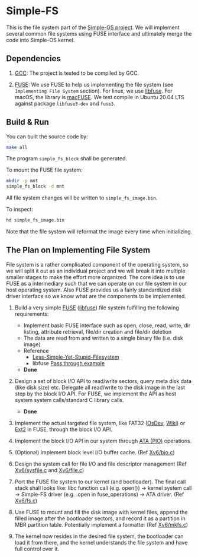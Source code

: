 # Simple-FS

This is the file system part of the [Simple-OS project](https://github.com/httpe/simple-os). We will implement several common file systems using FUSE interface and ultimately merge the code into Simple-OS kernel.

## Dependencies

1. [GCC](https://gcc.gnu.org/): The project is tested to be compiled by GCC.

1. [FUSE](https://en.wikipedia.org/wiki/Filesystem_in_Userspace): We use FUSE to help us implementing the file system (see `Implementing File System` section). For linux, we use [libfuse](https://github.com/libfuse/libfuse). For macOS, the library is [macFUSE](https://osxfuse.github.io/). We test compile in Ubuntu 20.04 LTS against package `libfuse3-dev` and `fuse3`.

## Build & Run

You can built the source code by:

```bash
make all
```

The program `simple_fs_block` shall be generated.

To mount the FUSE file system:

```bash
mkdir -p mnt
simple_fs_block -d mnt
```

All file system changes will be written to `simple_fs_image.bin`.

To inspect:

```bash
hd simple_fs_image.bin
```

Note that the file system will reformat the image every time when initializing.

## The Plan on Implementing File System

File system is a rather complicated component of the operating system, so we will split it out as an individual project and we will break it into multiple smaller stages to make the effort more organized. The core idea is to use FUSE as a intermediary such that we can operate on our file system in our host operating system. Also FUSE provides us a fairly standardized disk driver interface so we know what are the components to be implemented.

1. Build a very simple [FUSE](https://wiki.osdev.org/FUSE) ([libfuse](https://github.com/libfuse/libfuse)) file system fulfilling the following requirements:
    - Implement basic FUSE interface such as open, close, read, write, dir listing, attribute retrieval, file/dir creation and file/dir deletion
    - The data are read from and written to a single binary file (i.e. disk image)
    - Reference
        - [Less-Simple-Yet-Stupid-Filesystem](https://maastaar.net/fuse/linux/filesystem/c/2019/09/28/writing-less-simple-yet-stupid-filesystem-using-FUSE-in-C/)
        - libfuse [Pass through example](https://github.com/libfuse/libfuse/blob/master/example/passthrough.c)
    - **Done**

1. Design a set of block I/O API to read/write sectors, query meta disk data (like disk size) etc. Delegate all read/write to the disk image in the last step by the block I/O API. For FUSE, we implement the API as host system system calls/standard C library calls.
    - **Done**

1. Implement the actual targeted file system, like FAT32 ([OsDev]((https://wiki.osdev.org/FAT32)), [Wiki](https://en.wikipedia.org/wiki/Design_of_the_FAT_file_system)) or [Ext2](https://wiki.osdev.org/Ext2) in FUSE, through the block I/O API.

1. Implement the block I/O API in our system through [ATA (PIO)](https://wiki.osdev.org/ATA_PIO_Mode) operations.

1. (Optional) Implement block level I/O buffer cache. (Ref [Xv6/bio.c]( https://github.com/mit-pdos/xv6-public/blob/master/bio.c))

1. Design the system call for file I/O and file descriptor management (Ref [Xv6/sysfile.c](https://github.com/mit-pdos/xv6-public/blob/master/sysfile.c) and [Xv6/file.c](https://github.com/mit-pdos/xv6-public/blob/master/file.c))

1. Port the FUSE file system to our kernel (and bootloader). The final call stack shall looks like: libc function call (e.g. open()) -> kernel system call -> Simple-FS driver (e.g. .open in fuse_operations) -> ATA driver. (Ref [Xv6/fs.c](https://github.com/mit-pdos/xv6-public/blob/master/fs.c))

1. Use FUSE to mount and fill the disk image with kernel files, append the filled image after the bootloader sectors, and record it as a partition in MBR partition table. Potentially implement a formatter (Ref [Xv6/mkfs.c](https://github.com/mit-pdos/xv6-public/blob/master/mkfs.c))

1. The kernel now resides in the desired file system, the bootloader can load it from there, and the kernel understands the file system and have full control over it.

